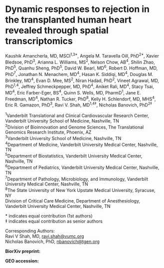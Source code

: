 # Dynamic responses to rejection in the transplanted human heart revealed through spatial transcriptomics

Kaushik Amancherla, MD, MSCI<sup>1,3*</sup>, Angela M. Taravella Oill, PhD<sup>2*</sup>, Xavier Bledsoe, PhD<sup>3</sup>, Arianna L. Williams, MS<sup>2</sup>, Nelson Chow, AB<sup>4</sup>, Shilin Zhao, PhD<sup>5</sup>, Quanhu Sheng, PhD<sup>5</sup>, David W. Bearl, MD<sup>6</sup>, Robert D. Hoffman, MD, PhD<sup>7</sup>, Jonathan N. Menachem, MD<sup>4</sup>, Hasan K. Siddiqi, MD<sup>4</sup>, Douglas M. Brinkley, MD<sup>4</sup>, Evan D. Mee, MS<sup>2</sup>, Niran Hadad, PhD<sup>2</sup>, Vineet Agrawal, MD, PhD<sup>1,4</sup>, Jeffrey Schmeckpepper, MD, PhD<sup>4</sup>, Aniket Rali, MD<sup>4</sup>, Stacy Tsai, MD<sup>4</sup>, Eric Farber-Eger, BS<sup>4</sup>, Quinn S. Wells, MD, PharmD<sup>1</sup>, Jane E. Freedman, MD<sup>4</sup>, Nathan R. Tucker, PhD<sup>8</sup>, Kelly H. Schlendorf, MD, MHS<sup>4</sup>, Eric R. Gamazon, PhD<sup>3</sup>, Ravi V. Shah, MD<sup>1,4‡</sup>, Nicholas Banovich, PhD<sup>2‡</sup>


<sup>1</sup>Vanderbilt Translational and Clinical Cardiovascular Research Center, Vanderbilt University School of Medicine, Nashville, TN<br>
<sup>2</sup>Division of Bioinnovation and Genome Sciences, The Translational Genomics Research Institute, Phoenix, AZ<br>
<sup>3</sup>Vanderbilt University School of Medicine, Nashville, TN<br>
<sup>4</sup>Department of Medicine, Vanderbilt University Medical Center, Nashville, TN<br>
<sup>5</sup>Department of Biostatistics, Vanderbilt University Medical Center, Nashville, TN<br>
<sup>6</sup>Department of Pediatrics, Vanderbilt University Medical Center, Nashville, TN<br>
<sup>7</sup>Department of Pathology, Microbiology, and Immunology, Vanderbilt University Medical Center, Nashville, TN<br>
<sup>8</sup>The State University of New York Upstate Medical University, Syracuse, NY<br>
Division of Critical Care Medicine, Department of Anesthesiology, Vanderbilt University Medical Center, Nashville, TN<br>


\* indicates equal contribution (1st authors)<br>
‡ indicates equal contribution as senior authors


Corresponding Authors:<br>
Ravi V Shah, MD, ravi.shah@vumc.org<br>
Nicholas Banovich, PhD, nbanovich@tgen.org 


**BiorXiv preprint:** 

**GEO accession:** 
